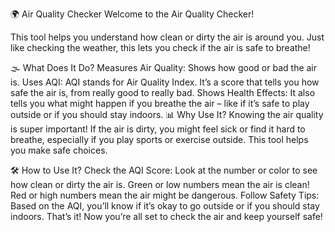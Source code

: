 🌍 Air Quality Checker
Welcome to the Air Quality Checker!

This tool helps you understand how clean or dirty the air is around you. Just like checking the weather, this lets you check if the air is safe to breathe!

🌫 What Does It Do?
Measures Air Quality: Shows how good or bad the air is.
Uses AQI: AQI stands for Air Quality Index. It’s a score that tells you how safe the air is, from really good to really bad.
Shows Health Effects: It also tells you what might happen if you breathe the air – like if it’s safe to play outside or if you should stay indoors.
📊 Why Use It?
Knowing the air quality is super important! If the air is dirty, you might feel sick or find it hard to breathe, especially if you play sports or exercise outside. This tool helps you make safe choices.

🛠 How to Use It?
Check the AQI Score: Look at the number or color to see how clean or dirty the air is.
Green or low numbers mean the air is clean!
Red or high numbers mean the air might be dangerous.
Follow Safety Tips: Based on the AQI, you’ll know if it’s okay to go outside or if you should stay indoors.
That’s it! Now you’re all set to check the air and keep yourself safe!
